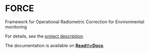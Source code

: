 # FORCE
Framework for Operational Radiometric Correction for Environmental monitoring

For details, see the [project description](https://davidfrantz.github.io/code/force/).

The documentation is available on [**Read***the***Docs**](https://force-eo.readthedocs.io/).

